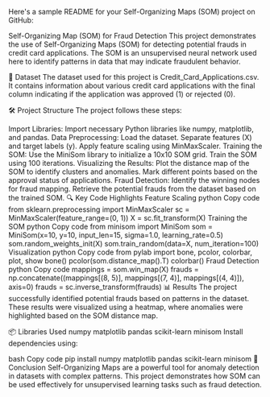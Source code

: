 
Here's a sample README for your Self-Organizing Maps (SOM) project on GitHub:

Self-Organizing Map (SOM) for Fraud Detection
This project demonstrates the use of Self-Organizing Maps (SOM) for detecting potential frauds in credit card applications. The SOM is an unsupervised neural network used here to identify patterns in data that may indicate fraudulent behavior.

📂 Dataset
The dataset used for this project is Credit_Card_Applications.csv. It contains information about various credit card applications with the final column indicating if the application was approved (1) or rejected (0).

🛠️ Project Structure
The project follows these steps:

Import Libraries: Import necessary Python libraries like numpy, matplotlib, and pandas.
Data Preprocessing:
Load the dataset.
Separate features (X) and target labels (y).
Apply feature scaling using MinMaxScaler.
Training the SOM:
Use the MiniSom library to initialize a 10x10 SOM grid.
Train the SOM using 100 iterations.
Visualizing the Results:
Plot the distance map of the SOM to identify clusters and anomalies.
Mark different points based on the approval status of applications.
Fraud Detection:
Identify the winning nodes for fraud mapping.
Retrieve the potential frauds from the dataset based on the trained SOM.
🔍 Key Code Highlights
Feature Scaling
python
Copy code
from sklearn.preprocessing import MinMaxScaler
sc = MinMaxScaler(feature_range=(0, 1))
X = sc.fit_transform(X)
Training the SOM
python
Copy code
from minisom import MiniSom
som = MiniSom(x=10, y=10, input_len=15, sigma=1.0, learning_rate=0.5)
som.random_weights_init(X)
som.train_random(data=X, num_iteration=100)
Visualization
python
Copy code
from pylab import bone, pcolor, colorbar, plot, show
bone()
pcolor(som.distance_map().T)
colorbar()
Fraud Detection
python
Copy code
mappings = som.win_map(X)
frauds = np.concatenate((mappings[(8, 5)], mappings[(7, 4)], mappings[(4, 4)]), axis=0)
frauds = sc.inverse_transform(frauds)
📊 Results
The project successfully identified potential frauds based on patterns in the dataset. These results were visualized using a heatmap, where anomalies were highlighted based on the SOM distance map.

📦 Libraries Used
numpy
matplotlib
pandas
scikit-learn
minisom
Install dependencies using:

bash
Copy code
pip install numpy matplotlib pandas scikit-learn minisom
📝 Conclusion
Self-Organizing Maps are a powerful tool for anomaly detection in datasets with complex patterns. This project demonstrates how SOM can be used effectively for unsupervised learning tasks such as fraud detection.
